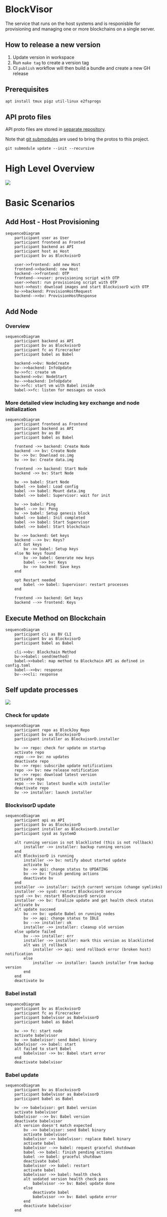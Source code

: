 # BlockVisor

The service that runs on the host systems and is responisble for provisioning and managing one or more blockchains on a single server.

## How to release a new version

1. Update version in workspace
2. Run `make tag` to create a version tag
3. CI `publish` workflow will then build a bundle and create a new GH release

## Prerequisites

```sh
apt install tmux pigz util-linux e2fsprogs
```

## API proto files

API proto files are stored in [separate repository](https://github.com/blockjoy/api-proto).

Note that [git submodules](https://github.blog/2016-02-01-working-with-submodules/) are used to bring the protos to this project.

```
git submodule update --init --recursive
```

# High Level Overview

![](overview.jpg)

# Basic Scenarios
## Add Host - Host Provisioning

```mermaid
sequenceDiagram
    participant user as User
    participant frontend as Fronted
    participant backend as API
    participant host as Host
    participant bv as BlockvisorD
    
    user->>frontend: add new Host
    frontend->>backend: new Host
    backend-->>frontend: OTP
    frontend-->>user: provisioning script with OTP
    user->>host: run provisioning script with OTP
    host->>host: download images and start BlockvisorD with OTP
    bv->>backend: ProvisionHostRequest
    backend-->>bv: ProvisionHostResponse
```

## Add Node

### Overview

```mermaid
sequenceDiagram
    participant backend as API
    participant bv as BlockvisorD
    participant fc as Firecracker
    participant babel as Babel
    
    backend->>bv: NodeCreate
    bv-->>backend: InfoUpdate
    bv->>fc: create vm
    backend->>bv: NodeStart
    bv-->>backend: InfoUpdate
    bv->>fc: start vm with Babel inside
    babel->>fc: listen for messages on vsock
```

### More detailed view including key exchange and node initialization

```mermaid
sequenceDiagram
    participant frontend as Frontend
    participant backend as API
    participant bv as BV
    participant babel as Babel

    frontend ->> backend: Create Node
    backend ->> bv: Create Node
    bv ->> bv: Download os.img
    bv ->> bv: Create data.img

    frontend ->> backend: Start Node
    backend ->> bv: Start Node

    bv ->> babel: Start Node
    babel ->> babel: Load config
    babel ->> babel: Mount data.img
    babel ->> babel: Supervisor: wait for init

    bv ->> babel: Ping
    babel -->> bv: Pong
    bv ->> babel: Setup genesis block
    babel ->> babel: Init completed
    babel ->> babel: Start Supervisor
    babel ->> babel: Start blockchain

    bv ->> backend: Get keys
    backend -->> bv: Keys?
    alt Got keys
        bv ->> babel: Setup keys
    else No keys found
        bv ->> babel: Generate new keys
        babel -->> bv: Keys
        bv ->> backend: Save keys
    end

    opt Restart needed
        babel ->> babel: Supervisor: restart processes
    end

    frontend ->> backend: Get keys
    backend -->> frontend: Keys
```

## Execute Method on Blockchain

```mermaid
sequenceDiagram
    participant cli as BV CLI
    participant bv as BlockvisorD
    participant babel as Babel

    cli->>bv: Blockchain Method
    bv->>babel: send(method)
    babel->>babel: map method to Blockchain API as defined in config.toml
    babel-->>bv: response
    bv-->>cli: response
```

## Self update processes

![](host_self_update.jpg)

### Check for update

```mermaid
sequenceDiagram
    participant repo as BlockJoy Repo
    participant bv as BlockvisorD
    participant installer as BlockvisorD.installer
    
    bv ->> repo: check for update on startup
    activate repo
    repo -->> bv: no updates
    deactivate repo
    bv ->> repo: subscribe update notifications
    repo ->> bv: new release notification
    bv ->> repo: download latest version
    activate repo
    repo -->> bv: latest bundle with installer
    deactivate repo
    bv ->> installer: launch installer
```

### BlockvisorD update

```mermaid
sequenceDiagram
    participant api as API
    participant bv as BlockvisorD
    participant installer as BlockvisorD.installer
    participant sysd as SystemD
    
    alt running version is not blacklisted (this is not rollback)
        installer ->> installer: backup running version
    end
    alt BlockvisorD is running
        installer ->> bv: notify about started update
        activate bv
        bv ->> api: change status to UPDATING
        bv ->> bv: finish pending actions    
        deactivate bv
    end
    installer ->> installer: switch current version (change symlinks)  
    installer ->> sysd: restart BlockvisorD service     
    sysd ->> bv: restart BlockvisorD service
    installer ->> bv: finalize update and get health check status
    activate bv
    alt update succeed
        bv ->> bv: update Babel on running nodes
        bv ->> api: change status to IDLE
        bv -->> installer: ok
        installer ->> installer: cleanup old version
    else update failed
        bv -->> installer: err
        installer ->> installer: mark this version as blacklisted
        alt was it rollback
            installer ->> api: send rollback error (broken host) notification
        else
            installer ->> installer: launch installer from backup version
        end
    end
    deactivate bv
```

### Babel install

```mermaid
sequenceDiagram
    participant bv as BlockvisorD
    participant fc as Firecracker
    participant babelvisor as BabelvisorD
    participant babel as Babel
    
    bv ->> fc: start node  
    activate babelvisor
    bv ->> babelvisor: send Babel binary
    babelvisor ->> babel: start
    alt failed to start Babel
        babelvisor ->> bv: Babel start error
    end
    deactivate babelvisor
```

### Babel update

```mermaid
sequenceDiagram
    participant bv as BlockvisorD
    participant babelvisor as BabelvisorD
    participant babel as Babel
   
    bv ->> babelvisor: get Babel version
    activate babelvisor
    babelvisor -->> bv: Babel version
    deactivate babelvisor
    alt version doesn't match expected
        bv ->> babelvisor: send Babel binary
        activate babelvisor
        babelvisor ->> babelvisor: replace Babel binary
        activate babel
        babelvisor -->> babel: request graceful shutdowan
        babel ->> babel: finish pending actions
        babel ->> babel: graceful shutdown
        deactivate babel
        babelvisor ->> babel: restart
        activate babel
        babelvisor ->> babel: health check
        alt uodated version health check pass
            babelvisor ->> bv: Babel update done
        else
            deactivate babel 
            babelvisor ->> bv: Babel update error
        end
        deactivate babelvisor
    end
```
